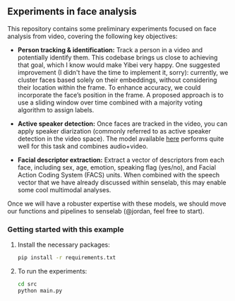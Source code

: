 ## Experiments in face analysis

This repository contains some preliminary experiments focused on face analysis from video, covering the following key objectives:

- **Person tracking & identification:** Track a person in a video and potentially identify them. This codebase brings us close to achieving that goal, which I know would make Yibei very happy. 
One suggested improvement (I didn't have the time to implement it, sorry): currently, we cluster faces based solely on their embeddings, without considering their location within the frame. To enhance accuracy, we could incorporate the face’s position in the frame. A proposed approach is to use a sliding window over time combined with a majority voting algorithm to assign labels.

- **Active speaker detection:** Once faces are tracked in the video, you can apply speaker diarization (commonly referred to as active speaker detection in the video space). The model available [here](https://github.com/Junhua-Liao/Light-ASD/tree/main) performs quite well for this task and combines audio+video.

- **Facial descriptor extraction:** Extract a vector of descriptors from each face, including sex, age, emotion, speaking flag (yes/no), and Facial Action Coding System (FACS) units. When combined with the speech vector that we have already discussed within senselab, this may enable some cool multimodal analyses.

Once we will have a robuster expertise with these models, we should move our functions and pipelines to senselab (@jordan, feel free to start).

### Getting started with this example

1. Install the necessary packages:
   ```bash
   pip install -r requirements.txt
   ```

2. To run the experiments:
   ```bash
   cd src
   python main.py
   ```

